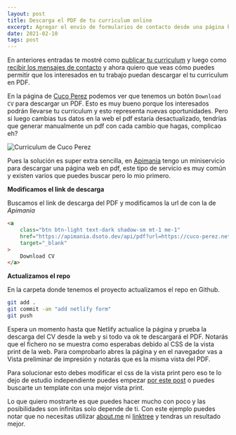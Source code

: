 ```yaml
---
layout: post
title: Descarga el PDF de tu curriculum online
excerpt: Agregar el envío de formularios de contacto desde una página html y con seguridad de honeypots
date: 2021-02-10
tags: post
---
```


En anteriores entradas te mostré como [publicar tu curriculum](/posts/crea-tu-pagina-web-online-en-tres-pasos./) y luego como [recibir los mensajes de contacto]() y ahora quiero que veas cómo puedes permitir que los interesados en tu trabajo puedan descargar el tu curriculum en PDF.

En la página de [Cuco Perez](https://cuco-perez.netlify.app) podemos ver que tenemos un botón `Download CV` para descargar un PDF. Esto es muy bueno porque los interesados podrán llevarse tu curriculum y esto representa nuevas oportunidades. Pero si luego cambias tus datos en la web el pdf estaría desactualizado, tendrías que generar manualmente un pdf con cada cambio que hagas, complicao eh?

![Curriculum de Cuco Perez](/img/cuco-perez.jpg)

Pues la solución es super extra sencilla, en [Apimania](https://apimania.dsoto.dev) tengo un miniservicio para descargar una página web en pdf, este tipo de servicio es muy común y existen varios que puedes buscar pero lo mio primero.

**Modificamos el link de descarga**

Buscamos el link de descarga del PDF y modificamos la url de con la de *Apimania*

```html
<a 
    class="btn btn-light text-dark shadow-sm mt-1 me-1" 
    href="https://apimania.dsoto.dev/api/pdf?url=https://cuco-perez.netlify.app/" 
    target="_blank"
>
    Download CV
</a>
```

**Actualizamos el repo**

En la carpeta donde tenemos el proyecto actualizamos el repo en Github.

```bash
git add .
git commit -am "add netlify form"
git push
```

Espera un momento hasta que Netlify actualice la página y prueba la descarga del CV desde la web y si todo va ok te descargará el PDF. Notarás que el fichero no se muestra como esperabas debido al CSS de la vista print de la web. Para comprobarlo abres la página y en el navegador vas a Vista preliminar de impresión y notarás que es la misma vista del PDF. 

Para solucionar esto debes modificar el css de la vista print pero eso te lo dejo de estudio independiente puedes empezar [por este post](https://flaviocopes.com/css-printing/) o puedes buscarte un template con una mejor vista print.

Lo que quiero mostrarte es que puedes hacer mucho con poco y las posibilidades son infinitas solo depende de ti. Con este ejemplo puedes notar que no necesitas utilizar [about.me](https://about.ne) ni [linktree](https://linktr.ee/) y tendras un resultado mejor.